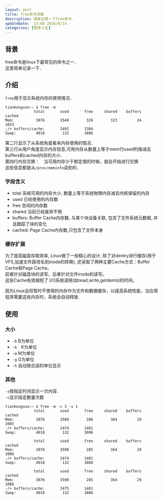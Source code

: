 ```yaml
---  
layout: post  
title: free命令详解
description: 简单记录一下free命令．  
updateDate:  13:08 2016/8/14
categories: [程序人生]
---  
```



## 背景

free命令是linux下最常见的命令之一．  
这里简单记录一下．  


## 介绍


`free`用于显示系统内存的使用情况．  


```
tiankonguse:~ $ free -m
             total       used       free     shared    buffers     cached
Mem:          3876       3549        326        323         24       1033
-/+ buffers/cache:       2491       1384
Swap:         4018        132       3886
```


第二行显示了从系统角度看来内存使用的情况．  
第三行从用户角度显示内存信息,可用内存从数量上等于mem行used列值减去buffers和cached内存的大小．  
第四行内存交换：　当可用内存少于额定值的时候，就会开始进行交换  
这些信息都是从`/proc/meminfo`读到的．  

### 字段含义

* total 系统可用的内存大小, 数量上等于系统物理内存减去内核保留的内存  
* used 已经使用的内存数  
* free 空闲的内存数  
* shared 当前已经废弃不用  
* buffers: Buffer Cache内存数, 与某个块设备关联, 包含了文件系统元数据, 并且跟踪了块的变化  
* cached: Page Cache内存数,只包含了文件本身  


### 缓存扩展


为了提高磁盘存取效率, Linux做了一些精心的设计, 除了对dentry进行缓存(用于VFS,加速文件路径名到inode的转换), 还采取了两种主要Cache方式：Buffer Cache和Page Cache。  
前者针对磁盘块的读写，后者针对文件inode的读写。  
这些Cache有效缩短了 I/O系统调用(如read,write,getdents)的时间。  

因为Linux会将暂时不使用的内存作为文件和数据缓存，以提高系统性能，当应用程序需要这些内存时，系统会自动释放.  


## 使用

### 大小

* `-b` B为单位  
* `-k`　K为单位  
* `-m` M为单位  
* `-g` G为单位  
* `-h` 自动按合适的单位显示  

### 其他

`-s`按指定时间显示一次内容.  
`-c`显示指定数量次数  

```
tiankonguse:~ $ free -m -c 3 -s 1
             total       used       free     shared    buffers     cached
Mem:          3876       3589        286        364         29       1085
-/+ buffers/cache:       2474       1401
Swap:         4018        132       3886

             total       used       free     shared    buffers     cached
Mem:          3876       3590        285        364         29       1086
-/+ buffers/cache:       2474       1401
Swap:         4018        132       3886

             total       used       free     shared    buffers     cached
Mem:          3876       3590        285        364         29       1086
-/+ buffers/cache:       2475       1401
Swap:         4018        132       3886
```








